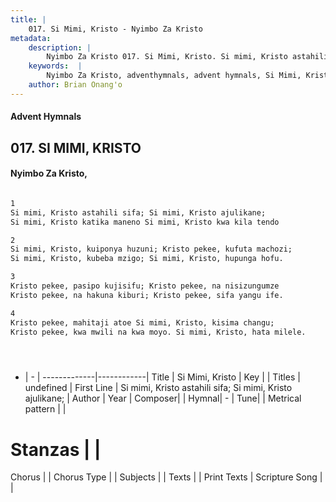 ```yaml
---
title: |
    017. Si Mimi, Kristo - Nyimbo Za Kristo
metadata:
    description: |
        Nyimbo Za Kristo 017. Si Mimi, Kristo. Si mimi, Kristo astahili sifa; Si mimi, Kristo ajulikane; Si mimi, Kristo katika maneno Si mimi, Kristo kwa kila tendo  
    keywords:  |
        Nyimbo Za Kristo, adventhymnals, advent hymnals, Si Mimi, Kristo, Si mimi, Kristo astahili sifa; Si mimi, Kristo ajulikane;. 
    author: Brian Onang'o
---
```


#### Advent Hymnals
## 017. SI MIMI, KRISTO
####  Nyimbo Za Kristo,

```txt

1
Si mimi, Kristo astahili sifa; Si mimi, Kristo ajulikane;
Si mimi, Kristo katika maneno Si mimi, Kristo kwa kila tendo

2
Si mimi, Kristo, kuiponya huzuni; Kristo pekee, kufuta machozi;
Si mimi, Kristo, kubeba mzigo; Si mimi, Kristo, hupunga hofu.

3
Kristo pekee, pasipo kujisifu; Kristo pekee, na nisizungumze
Kristo pekee, na hakuna kiburi; Kristo pekee, sifa yangu ife.

4
Kristo pekee, mahitaji atoe Si mimi, Kristo, kisima changu;
Kristo pekee, kwa mwili na kwa moyo. Si mimi, Kristo, hata milele.





```

- |   -  |
-------------|------------|
Title | Si Mimi, Kristo |
Key |  |
Titles | undefined |
First Line | Si mimi, Kristo astahili sifa; Si mimi, Kristo ajulikane; |
Author | 
Year | 
Composer| |
Hymnal|  - |
Tune|  |
Metrical pattern | |
# Stanzas |  |
Chorus |  |
Chorus Type |  |
Subjects | |
Texts |  |
Print Texts | 
Scripture Song |  |
    
